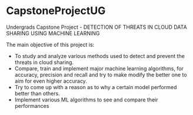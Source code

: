 # CapstoneProjectUG

Undergrads Capstone Project - DETECTION OF THREATS IN CLOUD DATA SHARING USING MACHINE LEARNING

The main objective of this project is:
- To study and analyze various methods used to detect and prevent the threats in cloud sharing.
- Compare, train and implement major machine learning algorithms, for accuracy, precision and recall and try to make modify the better one to aim for even higher accuracy.
- Try to come up with a reason as to why a certain model performed better than others.
- Implement various ML algorithms to see and compare their performances
